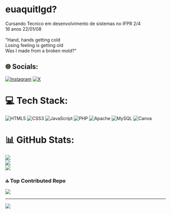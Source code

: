 # euaquitlgd?
Cursando Tecnico em desenvolvimento de sistemas no IFPR 2/4<br>16 anos  22/01/08<br><br>"Hand, hands getting cold<br>Losing feeling is getting old<br>Was I made from a broken mold?"


## 🌐 Socials:
[![Instagram](https://img.shields.io/badge/Instagram-%23E4405F.svg?logo=Instagram&logoColor=white)](https://instagram.com/evillyn.xo) [![X](https://img.shields.io/badge/X-black.svg?logo=X&logoColor=white)](https://x.com/euaquitlgd12) 

# 💻 Tech Stack:
![HTML5](https://img.shields.io/badge/html5-%23E34F26.svg?style=for-the-badge&logo=html5&logoColor=white) ![CSS3](https://img.shields.io/badge/css3-%231572B6.svg?style=for-the-badge&logo=css3&logoColor=white) ![JavaScript](https://img.shields.io/badge/javascript-%23323330.svg?style=for-the-badge&logo=javascript&logoColor=%23F7DF1E) ![PHP](https://img.shields.io/badge/php-%23777BB4.svg?style=for-the-badge&logo=php&logoColor=white) ![Apache](https://img.shields.io/badge/apache-%23D42029.svg?style=for-the-badge&logo=apache&logoColor=white) ![MySQL](https://img.shields.io/badge/mysql-4479A1.svg?style=for-the-badge&logo=mysql&logoColor=white) ![Canva](https://img.shields.io/badge/Canva-%2300C4CC.svg?style=for-the-badge&logo=Canva&logoColor=white)
# 📊 GitHub Stats:
![](https://github-readme-stats.vercel.app/api?username=htttpsviiiih&theme=tokyonight&hide_border=true&include_all_commits=false&count_private=false)<br/>
![](https://github-readme-streak-stats.herokuapp.com/?user=htttpsviiiih&theme=tokyonight&hide_border=true)<br/>
![](https://github-readme-stats.vercel.app/api/top-langs/?username=htttpsviiiih&theme=tokyonight&hide_border=true&include_all_commits=false&count_private=false&layout=compact)

### 🔝 Top Contributed Repo
![](https://github-contributor-stats.vercel.app/api?username=htttpsviiiih&limit=5&theme=dark&combine_all_yearly_contributions=true)

---
[![](https://visitcount.itsvg.in/api?id=htttpsviiiih&icon=0&color=0)](https://visitcount.itsvg.in)

<!-- Proudly created with GPRM ( https://gprm.itsvg.in ) -->
